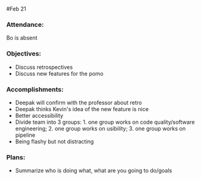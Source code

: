 #Feb 21

### Attendance:
Bo is absent

### Objectives:
- Discuss retrospectives
- Discuss new features for the pomo

### Accomplishments:
- Deepak will confirm with the professor about retro 
- Deepak thinks Kevin's idea of the new feature is nice
- Better accessibility
- Divide team into 3 groups: 1. one group works on code quality/software engineering; 2. one group works on usibility; 3. one group works on pipeline
- Being flashy but not distracting

### Plans:
- Summarize who is doing what, what are you going to do/goals